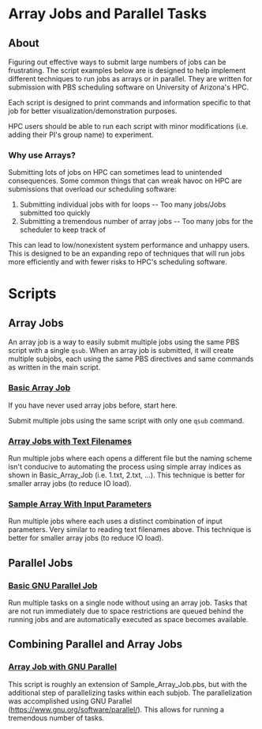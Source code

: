 # Array Jobs and Parallel Tasks

## About
Figuring out effective ways to submit large numbers of jobs can be frustrating. The script examples below are is designed to help implement different techniques to run jobs as arrays or in parallel. They are written for submission with PBS scheduling software on University of Arizona's HPC. 

Each script is designed to print commands and information specific to that job for better visualization/demonstration purposes. 

HPC users should be able to run each script with minor modifications (i.e. adding their PI's group name) to experiment.


### Why use Arrays?

Submitting lots of jobs on HPC can sometimes lead to unintended consequences. Some common things that can wreak havoc on HPC are submissions that overload our scheduling software:

1. Submitting individual jobs with for loops    -- Too many jobs/Jobs submitted too quickly
2. Submitting a tremendous number of array jobs -- Too many jobs for the scheduler to keep track of

This can lead to low/nonexistent system performance and unhappy users. This is designed to be an expanding repo of techniques that will run jobs more efficiently and with fewer risks to HPC's scheduling software. 


# Scripts

## Array Jobs

An array job is a way to easily submit multiple jobs using the same PBS script with a single ```qsub```. When an array job is submitted, it will create multiple subjobs, each using the same PBS directives and same commands as written in the main script.


### [Basic Array Job](Basic-Array-Job/Basic_Array_Job.md)
If you have never used array jobs before, start here.

Submit multiple jobs using the same script with only one ```qsub``` command.


### [Array Jobs with Text Filenames](Array-Read-Filenames/Sample_Array_Read_Filenames.md)

Run multiple jobs where each opens a different file but the naming scheme isn't conducive to automating the process using simple array indices as shown in Basic_Array_Job (i.e. 1.txt, 2.txt, ...). This technique is better for smaller array jobs (to reduce IO load).

### [Sample Array With Input Parameters]()

Run multiple jobs where each uses a distinct combination of input parameters. Very similar to reading text filenames above. This technique is better for smaller array jobs (to reduce IO load).



## Parallel Jobs

### [Basic GNU Parallel Job](Basic-Parallel-Job/Basic_Parallel_Job.md)

Run multiple tasks on a single node without using an array job. Tasks that are not run immediately due to space restrictions are queued behind the running jobs and are automatically executed as space becomes available.

## Combining Parallel and Array Jobs

### [Array Job with GNU Parallel]()

This script is roughly an extension of Sample_Array_Job.pbs, but with the additional step of parallelizing tasks within each subjob. The parallelization was accomplished using GNU Parallel (https://www.gnu.org/software/parallel/). This allows for running a tremendous number of tasks.
